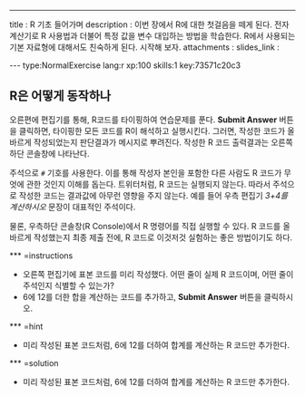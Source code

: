 ---
title       : R 기초 들어가며
description : 이번 장에서 R에 대한 첫걸음을 떼게 된다. 전자계산기로 R 사용법과 더불어 특정 값을 변수 대입하는 방법을 학습한다. R에서 사용되는 기본 자료형에 대해서도 친숙하게 된다. 시작해 보자.
attachments :
  slides_link : 


--- type:NormalExercise lang:r xp:100 skills:1 key:73571c20c3
## R은 어떻게 동작하나

오른편에 편집기를 통해, R코드를 타이핑하여 연습문제를 푼다.
**Submit Answer** 버튼을 클릭하면, 타이핑한 모든 코드를 R이 해석하고 실행시킨다.
그러면, 작성한 코드가 올바르게 작성되었는지 판단결과가 메시지로 뿌려진다.
작성한 R 코드 출력결과는 오른쪽 하단 콘솔창에 나타난다.

주석으로 `#` 기호를 사용한다. 이를 통해 작성자 본인을 포함한 다른 사람도 R 코드가 무엇에 관한 것인지 이해를 돕는다.
트위터처럼, R 코드는 실행되지 않는다. 따라서 주석으로 작성한 코드는 결과값에 아무런 영향을 주지 않는다.
예를 들어 우측 편집기 *3+4를 계산하시오* 문장이 대표적인 주석이다.

물론, 우측하단 콘솔창(R Console)에서 R 명령어를 직접 실행할 수 있다. 
R 코드를 올바르게 작성했는지 최종 제출 전에, R 코드로 이것저것 실험하는 좋은 방법이기도 하다. 


*** =instructions
- 오른쪽 편집기에 표본 코드를 미리 작성했다. 어떤 줄이 실제 R 코드이며, 어떤 줄이 주석인지 식별할 수 있는가?
- 6에 12를 더한 합을 계산하는 코드를 추가하고, **Submit Answer** 버튼을 클릭하시오.

*** =hint
- 미리 작성된 표본 코드처럼, 6에 12를 더하여 합계를 계산하는 R 코드만 추가한다.

*** =solution
- 미리 작성된 표본 코드처럼, 6에 12를 더하여 합계를 계산하는 R 코드만 추가한다.
